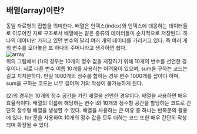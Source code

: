 ## 배열(array)이란?
동일 자료형의 집합을 의미한다. 배열은 인덱스(index)와 인덱스에 대응하는 데이터들로 이루어진 자료 구조로서 배열에는 같은 종류의 데이터들이 순차적으로 저장된다. 하나의 데이터만 가지고 있던 변수와 달리 여러 개의 데이터를 가리키고 있다. 즉 여러 개의 변수를 모아놓은 또 하나의 주머니라고 생각하면 쉽다.  
![array](https://img1.daumcdn.net/thumb/R1280x0/?scode=mtistory2&fname=https%3A%2F%2Fblog.kakaocdn.net%2Fdn%2Fbxe7pi%2Fbtq4RNbUDgs%2FxfI7xZJDVtGSk7SPvhqnG1%2Fimg.jpg)  
위의 그림에서 (1)의 경우는 10개의 정수 값을 저장하기 위해 10개의 변수를 선언한 경우이다. 서로 다른 변수 이름 10개를 사용하는 어려움이 있으며, sum을 구하는 코드는 길고 지저분하다. 만일 1000개의 정수를 합하는 경우 변수 1000개를 잡아야 하며, sum을 구하는 코드는 너무 길어져 거의 작성이 불가능하게 된다.  
  
(2)의 경우는 10개의 정수 공간을 가진 배열을 선언한 경우이다. 배열을 사용하면 매우 효율적이다. 배열의 이름에 해당하는 변수 i와 10개의 정수형 공간을 할당하는 코드로 간단히 정수형 배열을 생성할 수 있다. 배열을 사용하는 큰 이유 중 하나는 반복문의 활용에 있다. for 문을 사용하여 10개의 정수 값을 모두 더하는 코드 또한 매우 간단히 작성되며 확장될 수 있다.  
